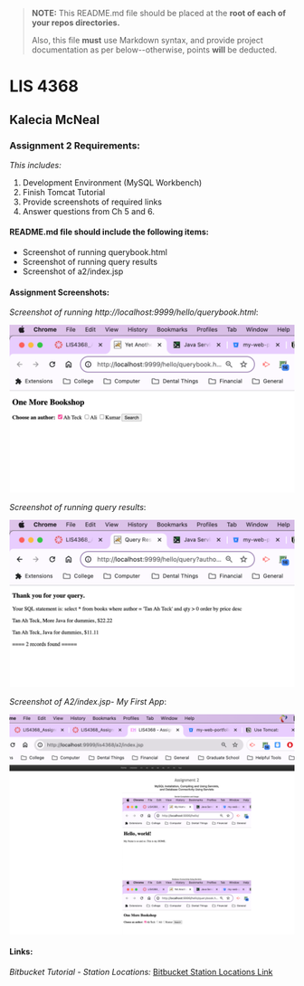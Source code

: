 > **NOTE:** This README.md file should be placed at the **root of each of your repos directories.**
>
>Also, this file **must** use Markdown syntax, and provide project documentation as per below--otherwise, points **will** be deducted.
>

# LIS 4368

## Kalecia McNeal

### Assignment 2 Requirements:

*This includes:*

1. Development Environment (MySQL Workbench)
2. Finish Tomcat Tutorial 
3. Provide screenshots of required links 
4. Answer questions from Ch 5 and 6. 

#### README.md file should include the following items:

* Screenshot of running querybook.html
* Screenshot of running query results 
* Screenshot of a2/index.jsp

#### Assignment Screenshots:

*Screenshot of running http://localhost:9999/hello/querybook.html*:

![Querybook Screenshot](img/querybook.png)

*Screenshot of running query results*: 

![Query Results](img/query_results.png)

*Screenshot of A2/index.jsp- My First App*:

![A2/index.jsp Screenshot](img/a2_index.png)


#### Links:

*Bitbucket Tutorial - Station Locations:*
[Bitbucket Station Locations Link](https://Apples24824@bitbucket.org/my-web-portfolio/bitbucketstationlocations.git "Bitbucket Station Locations")